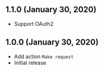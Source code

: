## 1.1.0 (January 30, 2020)

* Support OAuth2

## 1.0.0 (January 30, 2020)

* Add action `Make request`
* Initial release
